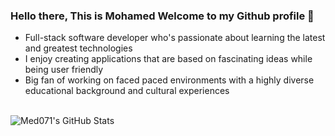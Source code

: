 ### Hello there, This is Mohamed Welcome to my Github profile 👋

- Full-stack software developer who's passionate about learning the latest and greatest technologies
- I enjoy creating applications that are based on fascinating ideas while being user friendly
- Big fan of working on faced paced environments with a highly diverse educational background and cultural experiences

<br />

  <img align="left" alt="Med071's GitHub Stats" src="https://github-readme-stats.vercel.app/api?username=med071&show_icons=true&hide_border=true" />
